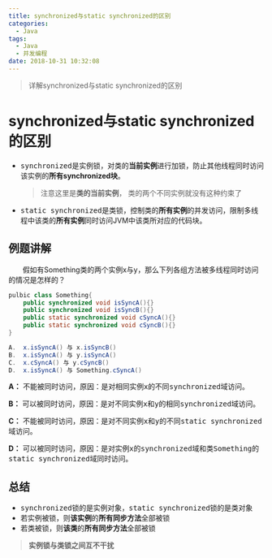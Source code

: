 ```yaml
---
title: synchronized与static synchronized的区别
categories: 
  - Java
tags:
  - Java
  - 并发编程
date: 2018-10-31 10:32:08
---
```


> 详解synchronized与static synchronized的区别

<!-- more -->

# synchronized与static synchronized的区别
- <kbd>synchronized</kbd>是实例锁，对类的**当前实例**进行加锁，防止其他线程同时访问该实例的**所有synchronized块**。

  > 注意这里是**类的当前实例**， 类的两个不同实例就没有这种约束了

- <kbd>static synchronized</kbd>是类锁，控制类的**所有实例**的并发访问，限制多线程中该类的**所有实例**同时访问JVM中该类所对应的代码块。

## 例题讲解
&emsp;&emsp;假如有Something类的两个实例x与y，那么下列各组方法被多线程同时访问的情况是怎样的？
```java
pulbic class Something{
    public synchronized void isSyncA(){}
    public synchronized void isSyncB(){}
    public static synchronized void cSyncA(){}
    public static synchronized void cSyncB(){}
}

A.  x.isSyncA() 与 x.isSyncB()   
B.  x.isSyncA() 与 y.isSyncA()  
C.  x.cSyncA() 与 y.cSyncB()  
D.  x.isSyncA() 与 Something.cSyncA()
```

**A：** 不能被同时访问，原因：是对相同实例<kbd>x</kbd>的不同<kbd>synchronized</kbd>域访问。

**B：** 可以被同时访问，原因：是对不同实例<kbd>x</kbd>和<kbd>y</kbd>的相同<kbd>synchronized</kbd>域访问。

**C：** 不能被同时访问，原因：是对不同实例<kbd>x</kbd>和<kbd>y</kbd>的不同<kbd>static synchronized</kbd>域访问。

**D：** 可以被同时访问，原因：是对实例<kbd>x</kbd>的<kbd>synchronized</kbd>域和类<kbd>Something</kbd>的<kbd>static synchronized</kbd>域同时访问。

## 总结
- <kbd>synchronized</kbd>锁的是实例对象，<kbd>static synchronized</kbd>锁的是类对象
- 若实例被锁，则**该实例**的**所有同步方法**全部被锁
- 若类被锁，则**该类**的**所有同步方法**全部被锁

> **实例锁与类锁之间互不干扰**
